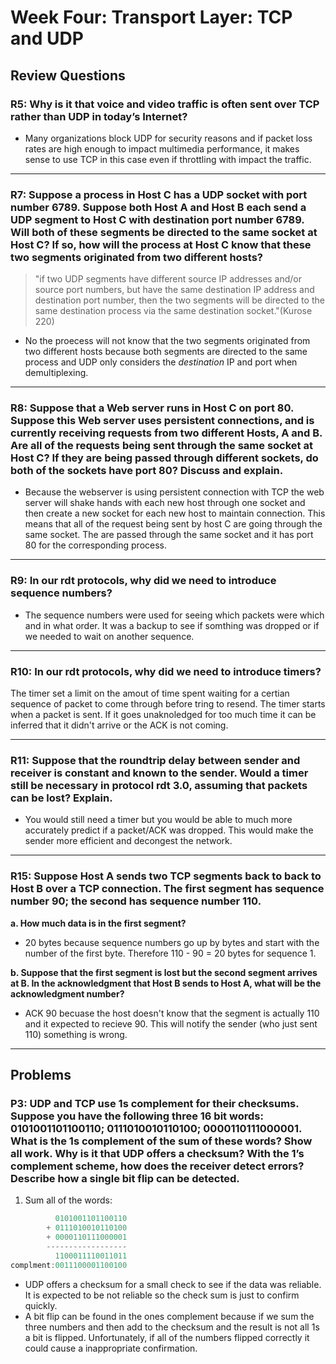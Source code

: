 # Week Four: Transport Layer: TCP and UDP

## Review Questions

### R5: Why is it that voice and video traffic is often sent over TCP rather than UDP in today’s Internet?
- Many organizations block UDP for security reasons and if packet loss rates are high enough to impact multimedia performance, it makes sense to use TCP in this case even if throttling with impact the traffic.
***
### R7: Suppose a process in Host C has a UDP socket with port number 6789. Suppose both Host A and Host B each send a UDP segment to Host C with destination port number 6789. Will both of these segments be directed to the same socket at Host C? If so, how will the process at Host C know that these two segments originated from two different hosts?
> "if two UDP segments have different source IP addresses and/or source port numbers, but
have the same destination IP address and destination port number, then the two segments will be directed to the same destination process via the same destination socket."(Kurose 220)
- No the proecess will not know that the two segments originated from two different hosts because both segments are directed to the same process and UDP only considers the *destination* IP and port when demultiplexing.

***
### R8: Suppose that a Web server runs in Host C on port 80. Suppose this Web server uses persistent connections, and is currently receiving requests from two different Hosts, A and B. Are all of the requests being sent through the same socket at Host C? If they are being passed through different sockets, do both of the sockets have port 80? Discuss and explain.
- Because the webserver is using persistent connection with TCP the web server will shake hands with each new host through one socket and then create a new socket for each new host to maintain connection. This means that all of the request being sent by host C are going through the same socket. The are passed through the same socket and it has port 80 for the corresponding process.
***

### R9: In our rdt protocols, why did we need to introduce sequence numbers?
- The sequence numbers were used for seeing which packets were which and in what order. It was a backup to see if somthing was dropped or if we needed to wait on another sequence.
***
### R10: In our rdt protocols, why did we need to introduce timers?
The timer set a limit on the amout of time spent waiting for a certian sequence of packet to come through before tring to resend. The timer starts when a packet is sent. If it goes unaknoledged for too much time it can be inferred that it didn't arrive or the ACK is not coming.
***
### R11: Suppose that the roundtrip delay between sender and receiver is constant and known to the sender. Would a timer still be necessary in protocol rdt 3.0, assuming that packets can be lost? Explain.
- You would still need a timer but you would be able to much more accurately predict if a packet/ACK was dropped. This would make the sender more efficient and decongest the network.
***
### R15: Suppose Host A sends two TCP segments back to back to Host B over a TCP connection. The first segment has sequence number 90; the second has sequence number 110.
**a. How much data is in the first segment?**<br>
- 20 bytes because sequence numbers go up by bytes and start with the number of the first byte. Therefore 110 - 90 = 20 bytes for sequence 1.

**b. Suppose that the first segment is lost but the second segment arrives at B. In the acknowledgment that Host B sends to Host A, what will be the acknowledgment number?**
- ACK 90 becuase the host doesn't know that the segment is actually 110 and it expected to recieve 90. This will notify the sender (who just sent 110) something is wrong.
***
## Problems
### P3: UDP and TCP use 1s complement for their checksums. Suppose you have the following three 16 bit words: 0101001101100110; 0111010010110100; 0000110111000001. What is the 1s complement of the sum of these words? Show all work. Why is it that UDP offers a checksum? With the 1’s complement scheme, how does the receiver detect errors? Describe how a single bit flip can be detected.
1. Sum all of the words:
```js
          0101001101100110
        + 0111010010110100
        + 0000110111000001
        ------------------
          1100011110011011
complment:0011100001100100
```
- UDP offers a checksum for a small check to see if the data was reliable. It is expected to be not reliable so the check sum is just to confirm quickly.
- A bit flip can be found in the ones complement because if we sum the three numbers and then add to the checksum and the result is not all 1s a bit is flipped. Unfortunately, if all of the numbers flipped correctly it could cause a inappropriate confirmation.
